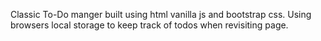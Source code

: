 Classic To-Do manger built using html vanilla js and bootstrap css. Using browsers local storage to keep track of todos when revisiting page.
